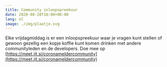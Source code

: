 ```yaml
---
title: Community inloopspreekuur
date: 2020-08-28T16:00+00:00
lang: nl
image: ./img/plaatje.svg
---
```

Elke vrijdagmiddag is er een inloopspreekuur waar je vragen kunt stellen of 
gewoon gezellig een kopje koffie kunt komen drinken met andere communityleden
en de developers. Doe mee op [https://meet.jit.si/coronameldercommunity](https://meet.jit.si/coronameldercommunity)
